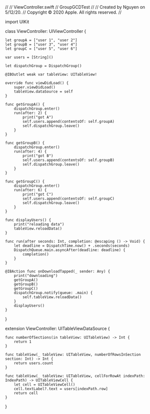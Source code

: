 //
//  ViewController.swift
//  GroupGCDTest
//
//  Created by Nguyen on 5/12/20.
//  Copyright © 2020 Apple. All rights reserved.
//

import UIKit

class ViewController: UIViewController {

    let groupA = ["user 1", "user 2"]
    let groupB = ["user 3", "user 4"]
    let groupC = ["user 5", "user 6"]

    var users = [String]()

    let dispatchGroup = DispatchGroup()

    @IBOutlet weak var tableView: UITableView!

    override func viewDidLoad() {
        super.viewDidLoad()
        tableView.dataSource = self
    }

    func getGroupA() {
        dispatchGroup.enter()
        run(after: 2) {
            print("got A")
            self.users.append(contentsOf: self.groupA)
            self.dispatchGroup.leave()
        }
    }

    func getGroupB() {
        dispatchGroup.enter()
        run(after: 4) {
            print("got B")
            self.users.append(contentsOf: self.groupB)
            self.dispatchGroup.leave()
        }
    }

    func getGroupC() {
        dispatchGroup.enter()
        run(after: 6) {
            print("got C")
            self.users.append(contentsOf: self.groupC)
            self.dispatchGroup.leave()
        }
    }

    func displayUsers() {
        print("reloading data")
        tableView.reloadData()
    }

    func run(after seconds: Int, completion: @escaping () -> Void) {
        let deadline = DispatchTime.now() + .seconds(seconds)
        DispatchQueue.main.asyncAfter(deadline: deadline) {
            completion()
        }
    }

    @IBAction func onDownloadTapped(_ sender: Any) {
        print("downloading")
        getGroupA()
        getGroupB()
        getGroupC()
        dispatchGroup.notify(queue: .main) {
            self.tableView.reloadData()
        }
        displayUsers()
    }

}

extension ViewController: UITableViewDataSource {

    func numberOfSections(in tableView: UITableView) -> Int {
        return 1
    }

    func tableView(_ tableView: UITableView, numberOfRowsInSection section: Int) -> Int {
        return users.count
    }

    func tableView(_ tableView: UITableView, cellForRowAt indexPath: IndexPath) -> UITableViewCell {
        let cell = UITableViewCell()
        cell.textLabel?.text = users[indexPath.row]
        return cell
    }

}
